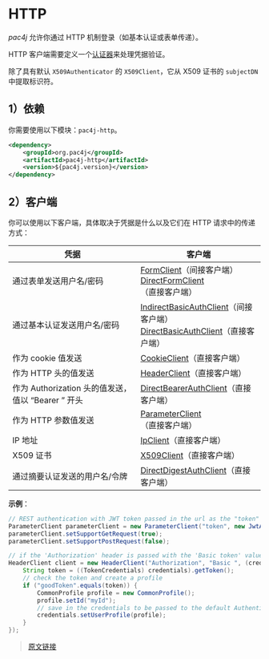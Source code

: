 # HTTP

*pac4j* 允许你通过 HTTP 机制登录（如基本认证或表单传递）。

HTTP  客户端需要定义一个[认证器](/authenticators.html)来处理凭据验证。

除了具有默认 `X509Authenticator` 的 `X509Client`，它从 X509 证书的 `subjectDN` 中提取标识符。

## 1）依赖

你需要使用以下模块：`pac4j-http`。

```xml
<dependency>
    <groupId>org.pac4j</groupId>
    <artifactId>pac4j-http</artifactId>
    <version>${pac4j.version}</version>
</dependency>
```

## 2）客户端

你可以使用以下客户端，具体取决于凭据是什么以及它们在 HTTP 请求中的传递方式：

|凭据|客户端|
|--|--|
|通过表单发送用户名/密码|[FormClient](https://github.com/pac4j/pac4j/blob/master/pac4j-http/src/main/java/org/pac4j/http/client/indirect/FormClient.java)（间接客户端）<br/> [DirectFormClient](https://github.com/pac4j/pac4j/blob/master/pac4j-http/src/main/java/org/pac4j/http/client/direct/DirectFormClient.java)（直接客户端）|
|通过基本认证发送用户名/密码|[IndirectBasicAuthClient](https://github.com/pac4j/pac4j/blob/master/pac4j-http/src/main/java/org/pac4j/http/client/indirect/IndirectBasicAuthClient.java)（间接客户端）<br/>[DirectBasicAuthClient](https://github.com/pac4j/pac4j/blob/master/pac4j-http/src/main/java/org/pac4j/http/client/direct/DirectBasicAuthClient.java)（直接客户端）|
|作为 cookie 值发送|[CookieClient](https://github.com/pac4j/pac4j/blob/master/pac4j-http/src/main/java/org/pac4j/http/client/direct/CookieClient.java)（直接客户端）|
|作为 HTTP 头的值发送|[HeaderClient](https://github.com/pac4j/pac4j/blob/master/pac4j-http/src/main/java/org/pac4j/http/client/direct/HeaderClient.java)（直接客户端）|
|作为 Authorization 头的值发送，值以 “Bearer ” 开头|[DirectBearerAuthClient](https://github.com/pac4j/pac4j/blob/master/pac4j-http/src/main/java/org/pac4j/http/client/direct/DirectBearerAuthClient.java)（直接客户端）|
|作为 HTTP 参数值发送|[ParameterClient](https://github.com/pac4j/pac4j/blob/master/pac4j-http/src/main/java/org/pac4j/http/client/direct/ParameterClient.java)（直接客户端）|
|IP 地址|[IpClient](https://github.com/pac4j/pac4j/blob/master/pac4j-http/src/main/java/org/pac4j/http/client/direct/IpClient.java)（直接客户端）|
|X509 证书|[X509Client](https://github.com/pac4j/pac4j/blob/master/pac4j-http/src/main/java/org/pac4j/http/client/direct/IpClient.java)（直接客户端）
|通过摘要认证发送的用户名/令牌|[DirectDigestAuthClient](https://github.com/pac4j/pac4j/blob/master/pac4j-http/src/main/java/org/pac4j/http/client/direct/DirectDigestAuthClient.java)（直接客户端）|

**示例**：

```java
// REST authentication with JWT token passed in the url as the "token" parameter
ParameterClient parameterClient = new ParameterClient("token", new JwtAuthenticator(salt));
parameterClient.setSupportGetRequest(true);
parameterClient.setSupportPostRequest(false);

// if the 'Authorization' header is passed with the 'Basic token' value
HeaderClient client = new HeaderClient("Authorization", "Basic ", (credentials, ctx) -> {
    String token = ((TokenCredentials) credentials).getToken();
    // check the token and create a profile
    if ("goodToken".equals(token)) {
        CommonProfile profile = new CommonProfile();
        profile.setId("myId");
        // save in the credentials to be passed to the default AuthenticatorProfileCreator
        credentials.setUserProfile(profile);
    }
});
```

> [原文链接](https://www.pac4j.org/5.7.x/docs/clients/http.html)
